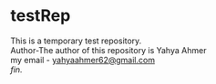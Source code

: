 # testRep
This is a temporary test repository.
<br>
Author-The author of this repository is Yahya Ahmer
<br>
my email - yahyaahmer62@gmail.com <br><i>fin.</i>
